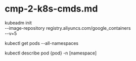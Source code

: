 # cmp-2-k8s-cmds.md



kubeadm init \
--image-repository registry.aliyuncs.com/google_containers \
--v=5 

kubectl get pods --all-namespaces

kubectl describe pod {pod} -n [namespace]


